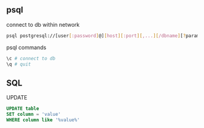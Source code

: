 ## psql

connect to db within network
```bash
psql postgresql://[user[:password]@][host][:port][,...][/dbname][?param1=value1&...]
```

psql commands
```bash
\c # connect to db
\q # quit
```

## SQL

UPDATE
```SQL
UPDATE table
SET column = 'value'
WHERE column like '%value%'
```